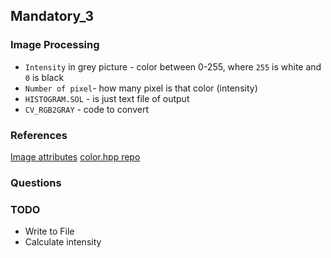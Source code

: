 ## Mandatory_3	
### Image Processing	

* `Intensity` in grey picture  - color between 0-255, where `255` is white and `0` is black	
* `Number of pixel`- how many pixel is that color (intensity)	
* `HISTOGRAM.SOL` - is just text file of output	
* `CV_RGB2GRAY` - code to convert	


### References	
[Image attributes](https://docs.opencv.org/3.4/d6/d5b/structIplImage.html#ab6315f84a34002b616a187f87999f167)
[color.hpp repo](https://github.com/opencv/opencv/blob/master/modules/imgproc/src/color.hpp)
### Questions

### TODO 
* Write to File
* Calculate intensity

